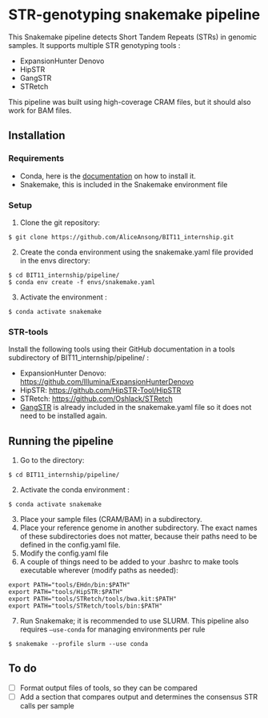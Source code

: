 # STR-genotyping snakemake pipeline
This Snakemake pipeline detects Short Tandem Repeats (STRs) in genomic samples. It supports multiple STR genotyping tools :
-	ExpansionHunter Denovo 
-	HipSTR
-	GangSTR 
-	STRetch 

This pipeline was built using high-coverage CRAM files, but it should also work for BAM files.

## Installation
### Requirements
- Conda, here is the [documentation](https://github.com/conda-forge/miniforge) on how to install it.
- Snakemake, this is included in the Snakemake environment file

### Setup
1.	Clone the git repository:
```
$ git clone https://github.com/AliceAnsong/BIT11_internship.git
```
2.	Create the conda environment using the snakemake.yaml file provided in the envs directory:
```
$ cd BIT11_internship/pipeline/
$ conda env create -f envs/snakemake.yaml
```
3.	Activate the environment :
```
$ conda activate snakemake
```

### STR-tools
Install the following tools using their GitHub documentation in a tools subdirectory of BIT11_internship/pipeline/ :
-	ExpansionHunter Denovo: 
https://github.com/Illumina/ExpansionHunterDenovo
-	HipSTR:
https://github.com/HipSTR-Tool/HipSTR
-	STRetch:
https://github.com/Oshlack/STRetch
- [GangSTR](https://github.com/gymreklab/GangSTR) is already included in the snakemake.yaml file so it does not need to be installed again.

## Running the pipeline
1.	Go to the directory:
```
$ cd BIT11_internship/pipeline/
```
2.	Activate the conda environment :
```
$ conda activate snakemake
```
3.	Place your sample files (CRAM/BAM) in a subdirectory.
4.	Place your reference genome in another subdirectory. 
The exact names of these subdirectories does not matter, because their paths need to be defined in the config.yaml file.
5.	Modify the config.yaml file
6.	A couple of things need to be added to your .bashrc to make tools executable wherever (modify paths as needed):
```
export PATH="tools/EHdn/bin:$PATH" 
export PATH="tools/HipSTR:$PATH"
export PATH="tools/STRetch/tools/bwa.kit:$PATH"
export PATH="tools/STRetch/tools/bin:$PATH"
```
7.	Run Snakemake; it is recommended to use SLURM. This pipeline also requires `–use-conda` for managing environments per rule
```
$ snakemake --profile slurm --use conda
```

 ## To do
- [ ] Format output files of tools, so they can be compared
- [ ] Add a section that compares output and determines the consensus STR calls per sample
